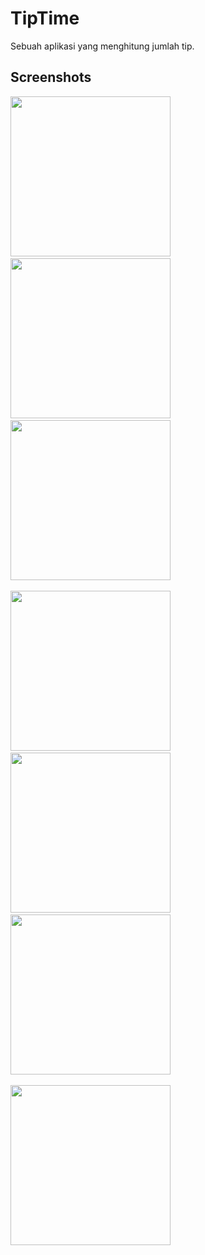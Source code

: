 # TipTime
Sebuah aplikasi yang menghitung jumlah tip.

## Screenshots
<img src="assets/Preview.png"
width="256">&nbsp;&nbsp;&nbsp;
<img src="assets/20Off.png"
width="256">&nbsp;&nbsp;&nbsp;
<img src="assets/20On.png"
width="256">&nbsp;&nbsp;&nbsp;

<img src="assets/18Off.png"
width="256">&nbsp;&nbsp;&nbsp;
<img src="assets/18On.png"
width="256">&nbsp;&nbsp;&nbsp;
<img src="assets/15Off.png"
width="256">&nbsp;&nbsp;&nbsp;

<img src="assets/15On.png"
width="256">&nbsp;&nbsp;&nbsp;

